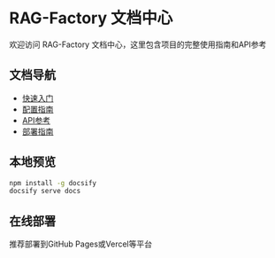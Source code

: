# RAG-Factory 文档中心

欢迎访问 RAG-Factory 文档中心，这里包含项目的完整使用指南和API参考

## 文档导航

- [快速入门](quickstart.md)
- [配置指南](configuration.md)  
- [API参考](api_reference.md)
- [部署指南](deployment.md)

## 本地预览

```bash
npm install -g docsify
docsify serve docs
```

## 在线部署

推荐部署到GitHub Pages或Vercel等平台